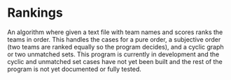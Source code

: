 Rankings
========

An algorithm where given a text file with team names and scores ranks the teams in order. This handles the cases for a pure order, a subjective order (two teams are ranked equally so the program decides), and a cyclic graph or two unmatched sets. This program is currently in development and the cyclic and unmatched set cases have not yet been built and the rest of the program is not yet documented or fully tested.
